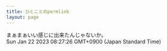 ```yaml
---
title: ひとことのpermlink
layout: page
---
```

<div class="box" dt="1674343646678">
  まぁまぁいい感じに出来たんじゃないか。
  <div class="content is-small">Sun Jan 22 2023 08:27:26 GMT+0900 (Japan Standard Time)</div>
</div>